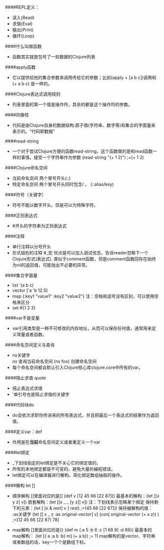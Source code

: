 ####REPL定义：
- 读入(Read)   
- 求值(Eval)  
- 输出(Print) 
- 循环(Loop)

####什么叫做函数
- 函数其实就是包号了一些数据的Clojure列表

####apply函数
- 它以提供给他的集合参数来调用传给它的参数；比如(apply + [a b c])调用和(+ a b c) 是一样的。

####Clojure表达式调用规则
- 列表里面的第一个值是操作符，其余的都是这个操作符的参数。

####同像性
- 代码是由Clojure自身的数据结构:原子值(字符串、数字等)和集合的字面量来表示的。“代码即数据”

####read-string
- 一个对于尝试Clojure方便的函数read-string，这个函数做的是和read函数一样的事情，接受一个字符串作为参数
    (read-string "(+ 1 2)")
    ;=(+ 1 2)

####Clojure命名空间
- 当前命名空间
    两个冒号开头(::)
- 特定命名空间
    两个冒号开头同时包含/ 。 (::alias/key)

####符号（关键字）
- 符号不能以数字开头，但是可以为特殊字符。

####正则表达式
- \#开头的字符串为正则表达式

####注释
- 单行注释以分号开头
- 形式级别的注释 #_宏
    优点是可以加入调试信息，告诉reader忽略下一个Clojure形式(表达式).
    类似于comment函数，但是comment函数回存在始终为nil的返回值，可能抛出不必要的异常。

####集合字面量
- list                '(a b c) 
- vector            ['a 'b 12.5]
- map            {:key1 "value1" :key2 "value2"}    注：空格和逗号没有区别，可以使用空格来区分
- set            #{1 2 3}

####var不是变量
- var引用类型是一种不可修改的内存地址，从而可以保存任何值，通常用来定义常量或者函数。

####命名空间定义与查询
- ns关键字  
    *ns* 查询当前命名空间
    (ns foo) 创建命名空间
- 每个命名空间都会默认引入Clojure核心库clojure.core中所有的var。

####阻止求值 quote
- 阻止表达式求值
- '单引号也是阻止求值的关键字

####代码块do
- do会依次求职你传进来的所有表达式，并且把最后一个表达式的结果作为返回值。

####定义var：def
- 作用是在**当前**命名空间定义或者重定义一个var

####let绑定
- _下划线指定的let绑定是不关心它的绑定值的。
- 所有的本地绑定都是不可变的。避免大量的编程错误。
- let绑定可以在编译器进行解构，简化绑定数组抽取的操作。

####解构   let []
- 顺序解构    []里面对应的是[]
    (def v [12 45 66 [22 87]])
    最基本的解构：(let [[x y z] v])
    嵌套解构：(let [[x _ _ [y z]] v])    注：下划线表示忽略某个绑定
    保持剩下的元素：(let [ [x & rest] v ] rest)    ;=(45 66 [22 87]])
    保持被解构的值： :as关键字  (let \[[ x _ z :as original-vector] v]  (conj original-vector (+ x z)) ) ;=[12 45 66 [22 87] 78]
    
- map解构  []里面对应的是{}
    (def m {:a 5 :b 6 :c [1 88 9] :d 88})
    最基本的map解构： (let \[{ a :a b :b} m] (+ a b))  ;= 11
    map解构的是vector、字符串或者数组的话，key一个个是数组下标。
